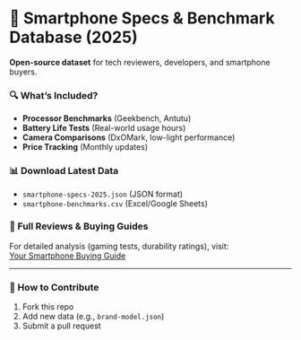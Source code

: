 # 📱 Smartphone Specs & Benchmark Database (2025)  
**Open-source dataset** for tech reviewers, developers, and smartphone buyers.  

### 🔍 What’s Included?  
- **Processor Benchmarks** (Geekbench, Antutu)  
- **Battery Life Tests** (Real-world usage hours)  
- **Camera Comparisons** (DxOMark, low-light performance)  
- **Price Tracking** (Monthly updates)  

### 📊 Download Latest Data  
- `smartphone-specs-2025.json` (JSON format)  
- `smartphone-benchmarks.csv` (Excel/Google Sheets)  

### 🔗 Full Reviews & Buying Guides  
For detailed analysis (gaming tests, durability ratings), visit:  
[Your Smartphone Buying Guide](https://www.smartphonesinfo.org)  

---

### 🤖 How to Contribute  
1. Fork this repo  
2. Add new data (e.g., `brand-model.json`)  
3. Submit a pull request  
